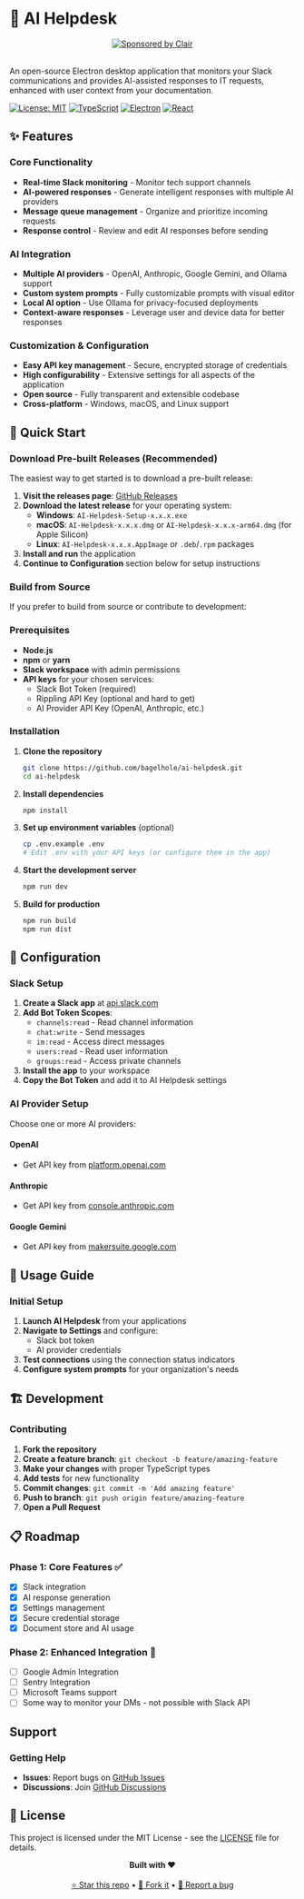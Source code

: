 # 🤖 AI Helpdesk

<div align="center">
  <a href="https://getclair.com">
    <img src="https://img.shields.io/badge/Sponsored%20by-Clair-blue?style=for-the-badge&logo=star&logoColor=white" alt="Sponsored by Clair">
  </a>
</div>

<br>

An open-source Electron desktop application that monitors your Slack communications and provides AI-assisted responses to IT requests, enhanced with user context from your documentation.

[![License: MIT](https://img.shields.io/badge/License-MIT-yellow.svg)](https://opensource.org/licenses/MIT)
[![TypeScript](https://img.shields.io/badge/TypeScript-007ACC?logo=typescript&logoColor=white)](https://typescriptlang.org/)
[![Electron](https://img.shields.io/badge/Electron-191970?logo=Electron&logoColor=white)](https://electronjs.org/)
[![React](https://img.shields.io/badge/React-20232A?logo=react&logoColor=61DAFB)](https://reactjs.org/)

## ✨ Features

### Core Functionality

- **Real-time Slack monitoring** - Monitor tech support channels
- **AI-powered responses** - Generate intelligent responses with multiple AI providers
- **Message queue management** - Organize and prioritize incoming requests
- **Response control** - Review and edit AI responses before sending

### AI Integration

- **Multiple AI providers** - OpenAI, Anthropic, Google Gemini, and Ollama support
- **Custom system prompts** - Fully customizable prompts with visual editor
- **Local AI option** - Use Ollama for privacy-focused deployments
- **Context-aware responses** - Leverage user and device data for better responses

### Customization & Configuration

- **Easy API key management** - Secure, encrypted storage of credentials
- **High configurability** - Extensive settings for all aspects of the application
- **Open source** - Fully transparent and extensible codebase
- **Cross-platform** - Windows, macOS, and Linux support

## 🚀 Quick Start

### Download Pre-built Releases (Recommended)

The easiest way to get started is to download a pre-built release:

1. **Visit the releases page**: [GitHub Releases](https://github.com/bagelhole/ai-helpdesk/releases)
2. **Download the latest release** for your operating system:
   - **Windows**: `AI-Helpdesk-Setup-x.x.x.exe`
   - **macOS**: `AI-Helpdesk-x.x.x.dmg` or `AI-Helpdesk-x.x.x-arm64.dmg` (for Apple Silicon)
   - **Linux**: `AI-Helpdesk-x.x.x.AppImage` or `.deb`/`.rpm` packages
3. **Install and run** the application
4. **Continue to Configuration** section below for setup instructions

### Build from Source

If you prefer to build from source or contribute to development:

### Prerequisites

- **Node.js**
- **npm** or **yarn**
- **Slack workspace** with admin permissions
- **API keys** for your chosen services:
  - Slack Bot Token (required)
  - Rippling API Key (optional and hard to get)
  - AI Provider API Key (OpenAI, Anthropic, etc.)

### Installation

1. **Clone the repository**

   ```bash
   git clone https://github.com/bagelhole/ai-helpdesk.git
   cd ai-helpdesk
   ```

2. **Install dependencies**

   ```bash
   npm install
   ```

3. **Set up environment variables** (optional)

   ```bash
   cp .env.example .env
   # Edit .env with your API keys (or configure them in the app)
   ```

4. **Start the development server**

   ```bash
   npm run dev
   ```

5. **Build for production**

   ```bash
   npm run build
   npm run dist
   ```

## 🔧 Configuration

### Slack Setup

1. **Create a Slack app** at [api.slack.com](https://api.slack.com/apps)
2. **Add Bot Token Scopes**:
   - `channels:read` - Read channel information
   - `chat:write` - Send messages
   - `im:read` - Access direct messages
   - `users:read` - Read user information
   - `groups:read` - Access private channels
3. **Install the app** to your workspace
4. **Copy the Bot Token** and add it to AI Helpdesk settings

### AI Provider Setup

Choose one or more AI providers:

#### OpenAI

- Get API key from [platform.openai.com](https://platform.openai.com)

#### Anthropic

- Get API key from [console.anthropic.com](https://console.anthropic.com)

#### Google Gemini

- Get API key from [makersuite.google.com](https://aistudio.google.com/)

## 📖 Usage Guide

### Initial Setup

1. **Launch AI Helpdesk** from your applications
2. **Navigate to Settings** and configure:
   - Slack bot token
   - AI provider credentials
3. **Test connections** using the connection status indicators
4. **Configure system prompts** for your organization's needs

## 🏗️ Development

### Contributing

1. **Fork the repository**
2. **Create a feature branch**: `git checkout -b feature/amazing-feature`
3. **Make your changes** with proper TypeScript types
4. **Add tests** for new functionality
5. **Commit changes**: `git commit -m 'Add amazing feature'`
6. **Push to branch**: `git push origin feature/amazing-feature`
7. **Open a Pull Request**

## 📋 Roadmap

### Phase 1: Core Features ✅

- [x] Slack integration
- [x] AI response generation
- [x] Settings management
- [x] Secure credential storage
- [x] Document store and AI usage

### Phase 2: Enhanced Integration 🚧

- [ ] Google Admin Integration
- [ ] Sentry Integration
- [ ] Microsoft Teams support
- [ ] Some way to monitor your DMs - not possible with Slack API

## Support

### Getting Help

- **Issues**: Report bugs on [GitHub Issues](https://github.com/bagelhole/ai-helpdesk/issues)
- **Discussions**: Join [GitHub Discussions](https://github.com/bagelhole/ai-helpdesk/discussions)

## 📄 License

This project is licensed under the MIT License - see the [LICENSE](LICENSE) file for details.

<div align="center">
  <strong>Built with ❤️</strong>
  <br><br>
  <a href="https://github.com/bagelhole/ai-helpdesk/stargazers">⭐ Star this repo</a> •
  <a href="https://github.com/bagelhole/ai-helpdesk/fork">🍴 Fork it</a> •
  <a href="https://github.com/bagelhole/ai-helpdesk/issues">🐛 Report a bug</a>
</div>
